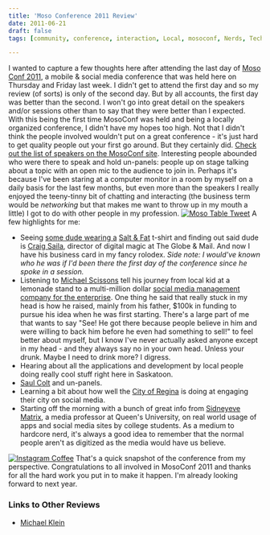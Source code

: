 ```yaml
---
title: 'Moso Conference 2011 Review'
date: 2011-06-21
draft: false
tags: [community, conference, interaction, Local, mosoconf, Nerds, Technology, Technology]

---
```


I wanted to capture a few thoughts here after attending the last day of [Moso Conf 2011](http://www.mosoconf.com), a mobile & social media conference that was held here on Thursday and Friday last week. I didn't get to attend the first day and so my review (of sorts) is only of the second day. But by all accounts, the first day was better than the second. I won't go into great detail on the speakers and/or sessions other than to say that they were better than I expected. With this being the first time MosoConf was held and being a locally organized conference, I didn't have my hopes too high. Not that I didn't think the people involved wouldn't put on a great conference - it's just hard to get quality people out your first go around. But they certainly did. [Check out the list of speakers on the MosoConf site](http://www.mosoconf.com/speakers/). Interesting people abounded who were there to speak and hold un-panels: people up on stage talking about a topic with an open mic to the audience to join in. Perhaps it's because I've been staring at a computer monitor in a room by myself on a daily basis for the last few months, but even more than the speakers I really enjoyed the teeny-tinny bit of chatting and interacting (the business term would be _networking_ but that makes me want to throw up in my mouth a little) I got to do with other people in my profession. [![](https://chrisenns.com/wp-content/uploads/2011/06/tweet.jpg "Moso Table Tweet")](http://twitter.com/#!/iChris/status/81805733095686144) A few highlights for me:

*   Seeing [some dude wearing a](http://twitter.com/#!/iChris/status/81815445660893185) [Salt & Fat](http://saltandfat.com/post/4725769911/the-official-salt-fat-t-shirt) t-shirt and finding out said dude is [Craig Saila](http://twitter.com/#!/saila), director of digital magic at The Globe & Mail. And now I have his business card in my fancy rolodex. _Side note: I would've known who he was if I'd been there the first day of the conference since he spoke in a session._
*   Listening to [Michael Scissons](https://twitter.com/#!/scissons) tell his journey from local kid at a lemonade stand to a multi-million dollar [social media management company for the enterprise](http://www.syncapse.com/). One thing he said that really stuck in my head is how he raised, mainly from his father, $100k in funding to pursue his idea when he was first starting. There's a large part of me that wants to say "See! He got there because people believe in him and were willing to back him before he even had something to sell!" to feel better about myself, but I know I've never actually asked anyone except in my head - and they always say no in your own head. Unless your drunk. Maybe I need to drink more? I digress.
*   Hearing about all the applications and development by local people doing really cool stuff right here in Saskatoon.
*   [Saul Colt](http://twitter.com/saulcolt) and un-panels.
*   Learning a bit about how well the [City of Regina](http://twitter.com/#!/CityofRegina) is doing at engaging their city on social media.
*   Starting off the morning with a bunch of great info from [Sidneyeve Matrix](http://twitter.com/sidneyeve), a media professor at Queen's University, on real world usage of apps and social media sites by college students. As a medium to hardcore nerd, it's always a good idea to remember that the normal people aren't as digitized as the media would have us believe.

[![](https://chrisenns.com/wp-content/uploads/2011/06/f55d9fbdac5047f58f4d5f02645f2922_7-300x300.jpg "Instagram Coffee")](https://twitter.com/#!/iChris/status/81769456472297473) That's a quick snapshot of the conference from my perspective. Congratulations to all involved in MosoConf 2011 and thanks for all the hard work you put in to make it happen. I'm already looking forward to next year.

### Links to Other Reviews

*   [Michael Klein](http://www.michaelklein.ca/2011/06/21/eight-things-i-learned-at-moso/)